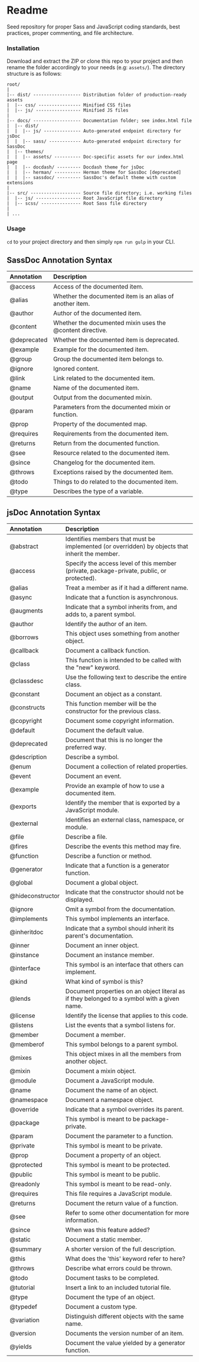 # Readme
Seed repository for proper Sass and JavaScript coding standards, best practices, proper commenting, and file architecture.

### Installation
Download and extract the ZIP or clone this repo to your project and then rename the folder accordingly to your needs (e.g: `assets/`). The directory structure is as follows:

```
root/
|
|-- dist/ ------------------ Distribution folder of production-ready assets
|  |-- css/ ---------------- Minified CSS files
|  |-- js/ ----------------- Minified JS files
|
|-- docs/ ------------------ Documentation folder; see index.html file
|  |-- dist/
|  |  |-- js/ -------------- Auto-generated endpoint directory for jsDoc
|  |  |-- sass/ ------------ Auto-generated endpoint directory for SassDoc
|  |-- themes/
|  |  |-- assets/ ---------- Doc-specific assets for our index.html page
|  |  |-- docdash/ --------- Docdash theme for jsDoc
|  |  |-- herman/ ---------- Herman theme for SassDoc [deprecated]
|  |  |-- sassdoc/ --------- SassDoc's default theme with custom extensions
|
|-- src/ ------------------- Source file directory; i.e. working files
|  |-- js/ ----------------- Root JavaScript file directory
|  |-- scss/ --------------- Root Sass file directory
|
| ...
```

### Usage
`cd` to your project directory and then simply `npm run gulp` in your CLI.

## SassDoc Annotation Syntax
Annotation | Description
:--- | :---
@access | Access of the documented item.
@alias | Whether the documented item is an alias of another item.
@author | Author of the documented item.
@content | Whether the documented mixin uses the @content directive.
@deprecated | Whether the documented item is deprecated.
@example | Example for the documented item.
@group | Group the documented item belongs to.
@ignore | Ignored content.
@link | Link related to the documented item.
@name | Name of the documented item.
@output | Output from the documented mixin.
@param | Parameters from the documented mixin or function.
@prop | Property of the documented map.
@requires | Requirements from the documented item.
@returns | Return from the documented function.
@see | Resource related to the documented item.
@since | Changelog for the documented item.
@throws | Exceptions raised by the documented item.
@todo | Things to do related to the documented item.
@type | Describes the type of a variable.

## jsDoc Annotation Syntax
Annotation | Description
:--- | :---
@abstract | Identifies members that must be implemented (or overridden) by objects that inherit the member.
@access | Specify the access level of this member (private, package-private, public, or protected).
@alias | Treat a member as if it had a different name.
@async | Indicate that a function is asynchronous.
@augments | Indicate that a symbol inherits from, and adds to, a parent symbol.
@author | Identify the author of an item.
@borrows | This object uses something from another object.
@callback | Document a callback function.
@class | This function is intended to be called with the "new" keyword.
@classdesc | Use the following text to describe the entire class.
@constant | Document an object as a constant.
@constructs | This function member will be the constructor for the previous class.
@copyright | Document some copyright information.
@default | Document the default value.
@deprecated | Document that this is no longer the preferred way.
@description | Describe a symbol.
@enum | Document a collection of related properties.
@event | Document an event.
@example | Provide an example of how to use a documented item.
@exports | Identify the member that is exported by a JavaScript module.
@external | Identifies an external class, namespace, or module.
@file | Describe a file.
@fires | Describe the events this method may fire.
@function | Describe a function or method.
@generator | Indicate that a function is a generator function.
@global | Document a global object.
@hideconstructor | Indicate that the constructor should not be displayed.
@ignore | Omit a symbol from the documentation.
@implements | This symbol implements an interface.
@inheritdoc | Indicate that a symbol should inherit its parent's documentation.
@inner | Document an inner object.
@instance | Document an instance member.
@interface | This symbol is an interface that others can implement.
@kind | What kind of symbol is this?
@lends | Document properties on an object literal as if they belonged to a symbol with a given name.
@license | Identify the license that applies to this code.
@listens | List the events that a symbol listens for.
@member  | Document a member.
@memberof | This symbol belongs to a parent symbol.
@mixes | This object mixes in all the members from another object.
@mixin | Document a mixin object.
@module  | Document a JavaScript module.
@name | Document the name of an object.
@namespace | Document a namespace object.
@override | Indicate that a symbol overrides its parent.
@package | This symbol is meant to be package-private.
@param | Document the parameter to a function.
@private | This symbol is meant to be private.
@prop | Document a property of an object.
@protected | This symbol is meant to be protected.
@public | This symbol is meant to be public.
@readonly | This symbol is meant to be read-only.
@requires | This file requires a JavaScript module.
@returns | Document the return value of a function.
@see | Refer to some other documentation for more information.
@since | When was this feature added?
@static | Document a static member.
@summary | A shorter version of the full description.
@this | What does the 'this' keyword refer to here?
@throws | Describe what errors could be thrown.
@todo | Document tasks to be completed.
@tutorial | Insert a link to an included tutorial file.
@type | Document the type of an object.
@typedef | Document a custom type.
@variation | Distinguish different objects with the same name.
@version | Documents the version number of an item.
@yields | Document the value yielded by a generator function.
